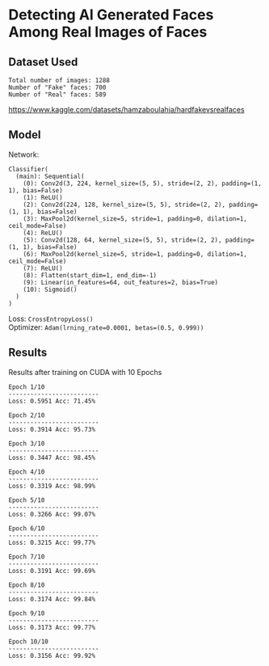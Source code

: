 # Detecting AI Generated Faces Among Real Images of Faces

## Dataset Used
```
Total number of images: 1288
Number of "Fake" faces: 700
Number of "Real" faces: 589
```
https://www.kaggle.com/datasets/hamzaboulahia/hardfakevsrealfaces

## Model

Network: <br />
```
Classifier( 
  (main): Sequential( 
    (0): Conv2d(3, 224, kernel_size=(5, 5), stride=(2, 2), padding=(1, 1), bias=False)
    (1): ReLU() 
    (2): Conv2d(224, 128, kernel_size=(5, 5), stride=(2, 2), padding=(1, 1), bias=False)
    (3): MaxPool2d(kernel_size=5, stride=1, padding=0, dilation=1, ceil_mode=False)
    (4): ReLU()
    (5): Conv2d(128, 64, kernel_size=(5, 5), stride=(2, 2), padding=(1, 1), bias=False) 
    (6): MaxPool2d(kernel_size=5, stride=1, padding=0, dilation=1, ceil_mode=False)
    (7): ReLU() 
    (8): Flatten(start_dim=1, end_dim=-1)
    (9): Linear(in_features=64, out_features=2, bias=True)
    (10): Sigmoid() 
  ) 
)
```

Loss: `CrossEntropyLoss()`
<br />
Optimizer: `Adam(lrning_rate=0.0001, betas=(0.5, 0.999))`

## Results
Results after training on CUDA with 10 Epochs
```
Epoch 1/10
-------------------------
Loss: 0.5951 Acc: 71.45%

Epoch 2/10
-------------------------
Loss: 0.3914 Acc: 95.73%

Epoch 3/10
-------------------------
Loss: 0.3447 Acc: 98.45%

Epoch 4/10
-------------------------
Loss: 0.3319 Acc: 98.99%

Epoch 5/10
-------------------------
Loss: 0.3266 Acc: 99.07%

Epoch 6/10
-------------------------
Loss: 0.3215 Acc: 99.77%

Epoch 7/10
-------------------------
Loss: 0.3191 Acc: 99.69%

Epoch 8/10
-------------------------
Loss: 0.3174 Acc: 99.84%

Epoch 9/10
-------------------------
Loss: 0.3173 Acc: 99.77%

Epoch 10/10
-------------------------
Loss: 0.3156 Acc: 99.92%
```
